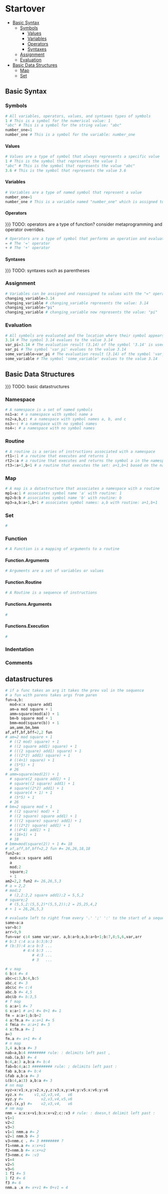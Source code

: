 
# Startover

- [Basic Syntax](#basic-syntax)
  - [Symbols](#symbols)
    - [Values](#values)
    - [Variables](#variables)
    - [Operators](#operators)
    - [Syntaxes](#syntaxes)
  - [Assignment](#assignment)
  - [Evaluation](#evaluation)
- [Basic Data Structures](#basic-data-structures)
  - [Map](#map)
  - [Set](#set)

## Basic Syntax

### Symbols

```python
# All variables, operators, values, and syntaxes types of symbols
1 # This is a symbol for the numerical value: 1
"abc" # This is a symbol for the string value: "abc"
number_one=1
number_one # This is a symbol for the variable: number_one
```

#### Values

```python
# Values are a type of symbol that always represents a specific value
1 # This is the symbol that represents the value 1
"abc" # This is the symbol that represents the value "abc"
3.6 # This is the symbol that represents the value 3.6
```

#### Variables

```python
# Variables are a type of named symbol that represent a value
number_one=1
number_one # This is a variable named "number_one" which is assigned to the value 1
```

#### Operators

}}} TODO: operators are a type of function? consider metaprogramming and operator overrides.

```python
# Operators are a type of symbol that performs an operation and evaluates to a value
= # The '=' operator 
+ # The '+' operator 
```

#### Syntaxes

}}} TODO: syntaxes such as parentheses

### Assignment

```python
# Variables can be assigned and reassigned to values with the "=" operator
changing_variable=3.14
changing_variable # changing_variable represents the value: 3.14
changing_variable="pi"
changing_variable # changing_variable now represents the value: "pi"
```

### Evaluation

```python
# All symbols are evaluated and the location where their symbol appears is treated identically to the evaluation result
3.14 # The symbol 3.14 evalues to the value 3.14
var_pi=3.14 # The evaluation result (3.14) of the symbol '3.14' is used in the assignment
var_pi # The symbol 'var_pi' evalues to the value 3.14
some_variable=var_pi # The evaluation result (3.14) of the symbol 'var_pi' is used in the assignment
some_variable # The symbol 'some_variable' evalues to the value 3.14
```

## Basic Data Structures

}}} TODO: basic datastructures

### Namespace

```python
# A namespace is a set of named symbols
ns1=a: # a namespace with symbol name a
ns2=a,b,c: # a namespace with symbol names a, b, and c
ns3=~: # a namespace with no symbol names
ns4=: # a namespace with no symbol names
```

### Routine

```python
# A routine is a series of instructions associated with a namespace
rt1=:1 # a routine that executes and returns 1
rt2=:a # a routine that executes and returns the symbol a in the namespace
rt3=:a+1,b+1 # a routine that executes the set: a+1,b+1 based on the namespace 
```

### Map

```python
# A map is a datastructure that associates a namespace with a routine
mp1=a:1 # associates symbol name 'a' with routine: 1
mp2=b:b # associates symbol name 'b' with routine: b
mp3=a,b:a+1,b+1 # associates symbol names: a,b with routine: a+1,b+1
```

### Set

```python
# 
```

### Function

```python
# A Function is a mapping of arguments to a routine
```

#### Function.Arguments

```python
# Arguments are a set of variables or values
```

#### Function.Routine

```python
# A Routine is a sequence of instructions
```

#### Functions.Arguments

```python
# 
```

#### Functions.Execution

```python
# 
```

### Indentation

### Comments

## datastructures

```python
# if a func takes an arg it takes the prev val in the sequence
# a fun with parens takes args from paren
fun=a,b:
  mod=x:x square add1
  am=a mod square + 1
  amm=square(mod(a)) + 1
  bm=b square mod + 1
  bmm=mod(square(b)) + 1
  am,amm,bm,bmm
af,aff,bf,bff=2,2 fun
# am=2 mod square + 1
  # ((2 mod) square) + 1
  # ((2 square add1) square) + 1
  # (((2 square) add1) square) + 1
  # (((2*2) add1) square) + 1
  # ((4+1) square) + 1
  # (5*5) + 1
  # 26
# amm=square(mod(2)) + 1
  # square(2 square add1) + 1
  # square((2 square) add1) + 1
  # square((2*2) add1) + 1
  # square(4 + 1) + 1
  # (5*5) + 1
  # 26
# bm=2 square mod + 1
  # ((2 square) mod) + 1
  # ((2 square) square add1) + 1
  # (((2 square) square) add1) + 1
  # (((2*2) square) add1) + 1
  # ((4*4) add1) + 1
  # (16+1) + 1
  # 18
# bmm=mod(square(2)) + 1 #= 18
# af,aff,bf,bff=2,2 fun #= 26,26,18,18
fun2=a:
  mod=x:x square add1
  a
  mod;2
  square;2
  + 1
am2=2,2 fun2 #= 26,26,5,3
# a = 2,2
# mod;2
  # (2,2:2,2 square add1);2 = 5,5,2
# square;2
  # (5,5,2:(5,5,2)*(5,5,2));2 = 25,25,4,2
# + 1 = 26,26,5,3

# evaluate left to right from every '.' ';' ':' to the start of a sequence
same=a:a
var=b:3
arr=9,9
fun=var c:4 same var;var. a,b:a+b;a,b:a+b+1;b:7,8;5,6,var,arr
# b:3 c:4 a:a b:3;b:3
# (b:3):4 a:a b:3 ...
        # 4:4 b:3 ...
            # 4:3 ...
            # 3   ...

# v map
6 b:4 #= 4
abc=c:3,b:4,b:5
abc.c #= 3
abc&c #= c:4
abc.b #= 4,5
abc&b #= b:3,5
# f map
6 a:a+1 #= 7
6 x:a+1 # a+1 #= 0+1 #= 1
fm = a:a+1;b:b+2
4 a:fm.a #= a:a+1 #= 5
4 fm&a #= a:a+1 #= 5
4 x:fm.a #= 1
a=3
fm.a #= a+1 #= 4
# n map
3,4 a,b:a #= 3
nab=a,b:4 ######## rule: : delimits left past ,
nab.(a,b) #= 4
b:4,a:3 a,b:a #= b:4
fab=b:4;a:3 ######### rule: ; delimits left past :
fab a,b:a #= b:4
&fab a,b:a #= 3
&(b:4,a:3) a,b:a #= 3
# nn map
xyz=x:v1;x,y:v2;x,y,z:v3;x,y:v4;y:v5;x:v6;y:v6
xyz.x #=     v1,v2,v3,v4,   v6
xyz.y #=        v2,v3,v4,v5,v6
xyz.(x,y) #=    v2,v3,v4,   v6
# nm map
nmm = a:x:x+v1;b:x:x+v2;c::v3 # rule: : doesn,t delimit left past :
v1=1
v2=2
v3=3
v1=1 nmm.a #= 2
v2=1 nmm.b #= 3
v3=nmm.c . #= 3 ######## ?
f1=nmm.a #= x:x+v1
f2=nmm.b #= x:x+v2
f3=nmm.c #= :v3
v1=4
v2=5
v3=6
1 f1 #= 5
1 f2 #= 6
f3 #= 6
nmm.a .x #= x+v1 #= 0+v1 = 4

```
